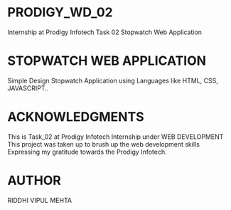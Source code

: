 # PRODIGY_WD_02
Internship at Prodigy Infotech Task 02 
Stopwatch Web Application 

# STOPWATCH WEB APPLICATION 
Simple Design Stopwatch Application using Languages like HTML, CSS, JAVASCRIPT..

# ACKNOWLEDGMENTS 
This is Task_02 at Prodigy Infotech Internship under WEB DEVELOPMENT 
This project was taken up to brush up the web development skills
Expressing my gratitude towards the Prodigy Infotech.

# AUTHOR 
 RIDDHI VIPUL MEHTA 

